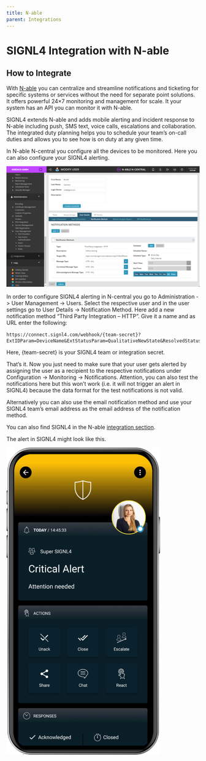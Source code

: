 ```yaml
---
title: N-able
parent: Integrations
---
```


# SIGNL4 Integration with N-able

## How to Integrate

With [N-able](https://www.n-able.com/) you can centralize and streamline notifications and ticketing for specific systems or services without the need for separate point solutions. It offers powerful 24×7 monitoring and management for scale. It your system has an API you can monitor it with N-able.

SIGNL4 extends N-able and adds mobile alerting and incident response to N-able including push, SMS text, voice calls, escalations and collaboration. The integrated duty planning helps you to schedule your team’s on-call duties and allows you to see how is on duty at any given time.

In N-able N-central you configure all the devices to be monitored. Here you can also configure your SIGNL4 alerting.

![N-able SIGNL4](n-able-signl4.png)

In order to configure SIGNL4 alerting in N-central you go to Administration -> User Management -> Users. Select the respective user and in the user settings go to User Details -> Notification Method. Here add a new notification method “Third Party Integration – HTTP”. Give it a name and as URL enter the following:

```
https://connect.signl4.com/webhook/{team-secret}?ExtIDParam=DeviceName&ExtStatusParam=QualitativeNewState&ResolvedStatus=Normal
```

Here, {team-secret} is your SIGNL4 team or integration secret.

That’s it. Now you just need to make sure that your user gets alerted by assigning the user as a recipient to the respective notifications under Configuration -> Monitoring -> Notifications. Attention, you can also test the notifications here but this won’t work (i.e. it will not trigger an alert in SIGNL4) because the data format for the test notifications is not valid.

Alternatively you can also use the email notification method and use your SIGNL4 team’s email address as the email address of the notification method.

You can also find SIGNL4 in the N-able [integration section](https://www.n-able.com/integrations/derdack-signl4).

The alert in SIGNL4 might look like this.

![SIGNL4 Alert](signl4-alert.png)
